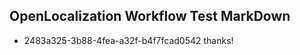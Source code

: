 ## OpenLocalization Workflow Test MarkDown
* 2483a325-3b88-4fea-a32f-b4f7fcad0542 
thanks!<!--HONumber=Feb16_HO5-->
